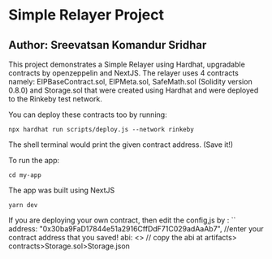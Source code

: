 # Simple Relayer Project

## Author: Sreevatsan Komandur Sridhar

This project demonstrates a Simple Relayer using Hardhat, upgradable contracts by openzeppelin and NextJS. The relayer uses 4 contracts namely: EIPBaseContract.sol, EIPMeta.sol, SafeMath.sol (Solidity version 0.8.0) and Storage.sol that were created using Hardhat and were deployed to the Rinkeby test network.

You can deploy these contracts too by running:
```
npx hardhat run scripts/deploy.js --network rinkeby
```
The shell terminal would print the given contract address. (Save it!)

To run the app:

```
cd my-app
```
The app was built using NextJS

```
yarn dev
```
If you are deploying your own contract, then edit the config,js by :
``
address: "0x30ba9FaD17844e51a2916CffDdF71C029adAaAb7", //enter your contract address that you saved!
    abi: <> // copy the abi at artifacts> contracts>Storage.sol>Storage.json

```
